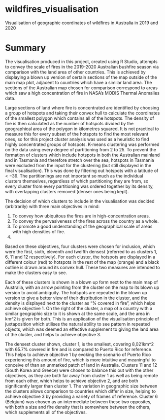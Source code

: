 # wildfires_visualisation
Visualisation of geographic coordinates of wildfires in Australia in 2019 and 2020

# Summary
The visualisation produced in this project, created using R Studio, attempts to convey the scale of fires in the 2019-2020 Australian bushfire season via comparison with the land area of other countries. This is achieved by displaying a blown up version of certain sections of the map outside of the main map plot, adjacent to countries which have a similar land area. The sections of the Australian map chosen for comparison correspond to areas which saw a high concentration of fire in NASA’s MODIS Thermal Anomalies data.

Large sections of land where fire is concentrated are identified by choosing a group of hotspots and taking their convex hull to calculate the
coordinates of the smallest polygon which contains all of the hotspots. The density of fire is then calculated as the number of hotspots divided by the geographical area of the polygon in kilometres squared. It is not practical to measure this for every subset of the hotspots to find the most relevant ones, so for this project cluster analysis was used as a heuristic to find highly concentrated groups of hotspots.
K-means clustering was performed on the data using every degree of partitioning from 2 to 25.
To prevent the formation of clusters which include hotspots in both the Australian mainland and in
Tasmania and therefore stretch over the sea, hotspots in Tasmania were excluded from the input for
the clustering (but still displayed in the final visualisation). This was done by filtering out hotspots
with a latitude of < −39. The partitionings are not important so much as the individual clusters
themselves, regardless of which partitioning they are from, so every cluster from every partitioning
was ordered together by its density, with overlapping clusters removed (denser ones being kept).

The decision of which clusters to include in the visualisation was decided (arbitrarily) with three main objectives
in mind:
1. To convey how ubiquitous the fires are in high-concentration areas.
2. To convey the pervasiveness of the fires across the country as a whole.
3. To promote a good understanding of the geographical scale of areas with high densities of fire.
4. 
Based on these objectives, four clusters were chosen for inclusion, which were the first, sixth,
eleventh and twelfth densest (referred to as clusters 1, 6, 11 and 12 respectively). For each cluster,
the hotspots are displayed in a different colour (red) to hotspots in the rest of the map (orange) and a
black outline is drawn around its convex hull. These two measures are intended to make the clusters
easy to see.

Each of these clusters is shown in a blown up form next to the main map of Australia, with an
arrow pointing from the cluster on the map to its blown up version to avoid ambiguity. The hotspots
are repeated in the blown up version to give a better view of their distribution in the cluster, and
the density is displayed next to the cluster as “% covered in fire”, which helps achieve objective 1.
On the right of the cluster, a map of a country with a similar geographic size to it is shown at the
same scale, and the area in km^2
is given for both. This is an application of the visualisation principle
of juxtaposition which utilises the natural ability to see pattern in repeated objects, which was
deemed an effective supplement to giving the land area of the cluster, and helps to achieve objective
3.

The densest cluster shown, cluster 1, is the smallest, covering 8,021km^2 with 65.7% covered in fire
and is compared to Puerto Rico for reference. This helps to achieve objective 1 by evoking the scenario
of Puerto Rico experiencing this amount of fire, which is more intuitive and meaningful to conceive
of than an unmarked patch of land in Australia. Clusters 11 and 12 (South Korea and Greece) were
chosen to balance this out with the other objectives, as they are both far away from cluster 1 as well as
being remote from each other, which helps to achieve objective 2, and are both significantly larger than
cluster 1. The variation in geographic size between the clusters allows comparison to countries which
differ in size, helping to achieve objective 3 by providing a variety of frames of reference. Cluster 6
(Belgium) was chosen as an intermediate between these two opposites, with both a size and fire density
that is somewhere between the others, which supplements all of the objectives.

